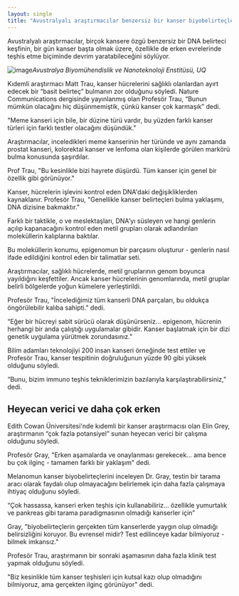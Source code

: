 ```yaml
---
layout: single
title: "Avustralyalı araştırmacılar benzersiz bir kanser biyobelirteçleri keşfettiler, basit bir kan testi ile kanser tespit edilebiliyor"
---
```

Avustralyalı araştırmacılar, birçok kansere özgü benzersiz bir DNA belirteci keşfinin, bir gün kanser başta olmak üzere, özellikle de erken evrelerinde teşhis etme biçiminde devrim yaratabileceğini söylüyor.

![image](https://www.abc.net.au/cm/rimage/10582896-3x2-large.jpg?v=4)*Avustralya Biyomühendislik ve Nanoteknoloji Enstitüsü, UQ*

Kıdemli araştırmacı Matt Trau, kanser hücrelerini sağlıklı olanlardan ayırt edecek bir “basit belirteç” bulmanın zor olduğunu söyledi.
Nature Communications dergisinde yayınlanmış olan Profesör Trau, “Bunun mümkün olacağını hiç düşünmemiştik, çünkü kanser çok karmaşık” dedi.

"Meme kanseri için bile, bir düzine türü vardır, bu yüzden farklı kanser türleri için farklı testler olacağını düşündük."

Araştırmacılar, inceledikleri meme kanserinin her türünde ve aynı zamanda prostat kanseri, kolorektal kanser ve lenfoma olan kişilerde görülen markörü bulma konusunda şaşırdılar.

Prof Trau, "Bu kesinlikle bizi hayrete düşürdü. Tüm kanser için genel bir özellik gibi görünüyor."

Kanser, hücrelerin işlevini kontrol eden DNA'daki değişikliklerden kaynaklanır.
Profesör Trau, "Genellikle kanser belirteçleri bulma yaklaşımı, DNA dizisine bakmaktır."

<script async src="//pagead2.googlesyndication.com/pagead/js/adsbygoogle.js"></script>
<ins class="adsbygoogle"
     style="display:block; text-align:center;"
     data-ad-layout="in-article"
     data-ad-format="fluid"
     data-ad-client="ca-pub-7868661326160958"
     data-ad-slot="3072558811"></ins>
<script>
     (adsbygoogle = window.adsbygoogle || []).push({});
</script>

Farklı bir taktikle, o ve meslektaşları, DNA'yı süsleyen ve hangi genlerin açılıp kapanacağını kontrol eden metil grupları olarak adlandırılan moleküllerin kalıplarına baktılar.

Bu moleküllerin konumu, epigenomun bir parçasını oluşturur - genlerin nasıl ifade edildiğini kontrol eden bir talimatlar seti.

Araştırmacılar, sağlıklı hücrelerde, metil gruplarının genom boyunca yayıldığını keşfettiler.
Ancak kanser hücrelerinin genomlarında, metil gruplar belirli bölgelerde yoğun kümelere yerleştirildi.

Profesör Trau, "İncelediğimiz tüm kanserli DNA parçaları, bu oldukça öngörülebilir kalıba sahipti." dedi.

“Eğer bir hücreyi sabit sürücü olarak düşünürseniz… epigenom, hücrenin herhangi bir anda çalıştığı uygulamalar gibidir. Kanser başlatmak için bir dizi genetik uygulama yürütmek zorundasınız."

Bilim adamları teknolojiyi 200 insan kanseri örneğinde test ettiler ve Profesör Trau, kanser tespitinin doğruluğunun yüzde 90 gibi yüksek olduğunu söyledi.

“Bunu, bizim immuno teşhis tekniklerimizin bazılarıyla karşılaştırabilirsiniz,” dedi.

<script async src="//pagead2.googlesyndication.com/pagead/js/adsbygoogle.js"></script>
<ins class="adsbygoogle"
     style="display:block; text-align:center;"
     data-ad-layout="in-article"
     data-ad-format="fluid"
     data-ad-client="ca-pub-7868661326160958"
     data-ad-slot="3072558811"></ins>
<script>
     (adsbygoogle = window.adsbygoogle || []).push({});
</script>

Heyecan verici ve daha çok erken
-
Edith Cowan Üniversitesi'nde kıdemli bir kanser araştırmacısı olan Elin Grey, araştırmanın “çok fazla potansiyel” sunan heyecan verici bir çalışma olduğunu söyledi.

Profesör Gray, "Erken aşamalarda ve onaylanması gerekecek... ama bence bu çok ilginç - tamamen farklı bir yaklaşım" dedi.

Melanomun kanser biyobelirteçlerini inceleyen Dr. Gray, testin bir tarama aracı olarak faydalı olup olmayacağını belirlemek için daha fazla çalışmaya ihtiyaç olduğunu söyledi.

“Çok hassassa, kanseri erken teşhis için kullanabiliriz… özellikle yumurtalık ve pankreas gibi tarama paradigmasının olmadığı kanserler için”

Gray, "biyobelirteçlerin gerçekten tüm kanserlerde yaygın olup olmadığı belirsizliğini koruyor. Bu evrensel midir? Test edilinceye kadar bilmiyoruz - bilmek imkansız."

Profesör Trau, araştırmanın bir sonraki aşamasının daha fazla klinik test yapmak olduğunu söyledi.

"Biz kesinlikle tüm kanser teşhisleri için kutsal kazı olup olmadığını bilmiyoruz, ama gerçekten ilginç görünüyor" dedi.

